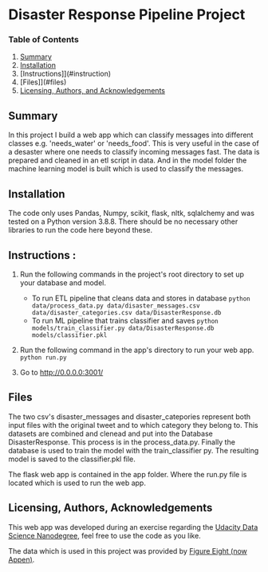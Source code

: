 # Disaster Response Pipeline Project

### Table of Contents
1. [Summary](#summary)
2. [Installation](#installation)
3. [Instructions]](#instruction)
4. [Files]](#files)
5. [Licensing, Authors, and Acknowledgements](#licensing)


## Summary <a name="summary"></a>
In this project I build a web app which can classify messages into different classes e.g. 'needs_water' or 'needs_food'. This is very useful in the case of a desaster where one needs to classify incoming messages fast. The data is prepared and cleaned in an etl script in data. And in the model folder the machine learning model is built which is used to classify the messages.

## Installation <a name="installation"></a>

The code only uses Pandas, Numpy, scikit, flask, nltk, sqlalchemy and was tested on a Python version 3.8.8.
There should be no necessary  other libraries to run the code here beyond these.


## Instructions <a name="instruction"></a>:
1. Run the following commands in the project's root directory to set up your database and model.

    - To run ETL pipeline that cleans data and stores in database
        `python data/process_data.py data/disaster_messages.csv data/disaster_categories.csv data/DisasterResponse.db`
    - To run ML pipeline that trains classifier and saves
        `python models/train_classifier.py data/DisasterResponse.db models/classifier.pkl`

2. Run the following command in the app's directory to run your web app.
    `python run.py`

3. Go to http://0.0.0.0:3001/

## Files <a name=files></a>
The two csv's disaster_messages and disaster_catepories represent both input files with the original tweet and to which category they belong to. This datasets are combined and clenead and put into the Database DisasterResponse. This process is in the process_data.py.
Finally the database is used to train the model with the train_classifier py. The resulting model is saved to the classifier.pkl file.

The flask web app is contained in the app folder. Where the run.py file is located which is used to run the web app.

## Licensing, Authors, Acknowledgements<a name="licensing"></a>
This web app was developed during an exercise regarding the [Udacity Data Science Nanodegree](https://www.udacity.com/school-of-data-science), feel free to use the code as you like.

The data which is used in this project was provided by [Figure Eight (now Appen)](https://appen.com/).



